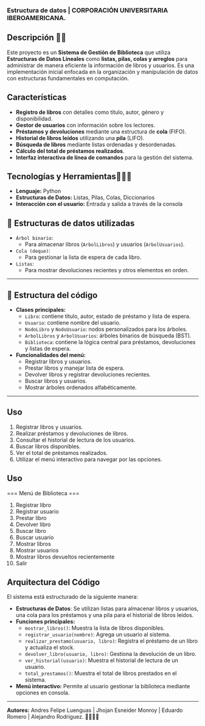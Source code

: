 ### Estructura de datos | CORPORACIÓN UNIVERSITARIA IBEROAMERICANA.

## Descripción ✍🏽
 Este proyecto es un **Sistema de Gestión de Biblioteca** que utiliza **Estructuras de Datos Lineales** como **listas, pilas, colas y arreglos** para administrar de manera eficiente la información de libros y usuarios. Es una implementación inicial enfocada en la organización y manipulación de datos con estructuras fundamentales en computación.
 
 ## Características
 - **Registro de libros** con detalles como título, autor, género y disponibilidad.
 - **Gestor de usuarios** con información sobre los lectores.
 - **Préstamos y devoluciones** mediante una estructura de **cola** (FIFO).
 - **Historial de libros leídos** utilizando una **pila** (LIFO).
 - **Búsqueda de libros** mediante listas ordenadas y desordenadas.
 - **Cálculo del total de préstamos realizados**.
 - **Interfaz interactiva de línea de comandos** para la gestión del sistema.
 
 ## Tecnologías y Herramientas🧑🏽‍💻
 - **Lenguaje:** Python
 - **Estructuras de Datos:** Listas, Pilas, Colas, Diccionarios
 - **Interacción con el usuario:** Entrada y salida a través de la consola

## 🧠 Estructuras de datos utilizadas

- `Árbol binario`:
  - Para almacenar libros (`ArbolLibros`) y usuarios (`ArbolUsuarios`).
- `Cola (deque)`:
  - Para gestionar la lista de espera de cada libro.
- `Listas`:
  - Para mostrar devoluciones recientes y otros elementos en orden.

---

## 📂 Estructura del código

- **Clases principales:**
  - `Libro`: contiene título, autor, estado de préstamo y lista de espera.
  - `Usuario`: contiene nombre del usuario.
  - `NodoLibro` y `NodoUsuario`: nodos personalizados para los árboles.
  - `ArbolLibros` y `ArbolUsuarios`: árboles binarios de búsqueda (BST).
  - `Biblioteca`: contiene la lógica central para préstamos, devoluciones y listas de espera.
- **Funcionalidades del menú:**
  - Registrar libros y usuarios.
  - Prestar libros y manejar lista de espera.
  - Devolver libros y registrar devoluciones recientes.
  - Buscar libros y usuarios.
  - Mostrar árboles ordenados alfabéticamente.

---
 
 ## Uso
 1. Registrar libros y usuarios.
 2. Realizar préstamos y devoluciones de libros.
 3. Consultar el historial de lectura de los usuarios.
 4. Buscar libros disponibles.
 5. Ver el total de préstamos realizados.
 6. Utilizar el menú interactivo para navegar por las opciones.

 ## Uso
=== Menú de Biblioteca ===
1. Registrar libro
2. Registrar usuario
3. Prestar libro
4. Devolver libro
5. Buscar libro
6. Buscar usuario
7. Mostrar libros
8. Mostrar usuarios
9. Mostrar libros devueltos recientemente
0. Salir

 
 ## Arquitectura del Código
 El sistema está estructurado de la siguiente manera:
 - **Estructuras de Datos**: Se utilizan listas para almacenar libros y usuarios, una cola para los préstamos y una pila para el historial de libros leídos.
 - **Funciones principales:**
   - `mostrar_libros()`: Muestra la lista de libros disponibles.
   - `registrar_usuario(nombre)`: Agrega un usuario al sistema.
   - `realizar_prestamo(usuario, libro)`: Registra el préstamo de un libro y actualiza el stock.
   - `devolver_libro(usuario, libro)`: Gestiona la devolución de un libro.
   - `ver_historial(usuario)`: Muestra el historial de lectura de un usuario.
   - `total_prestamos()`: Muestra el total de libros prestados en el sistema.
 - **Menú interactivo:** Permite al usuario gestionar la biblioteca mediante opciones en consola.
 



---
**Autores:** Andres Felipe Luenguas | Jhojan Esneider Monroy | Eduardo Romero | Alejandro Rodriguez. 🫱🏽‍🫲🏽


